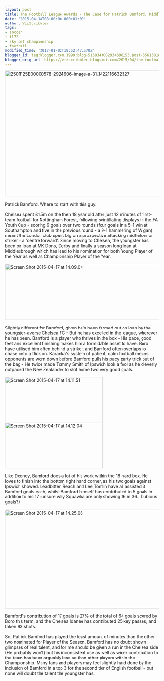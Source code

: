 ```yaml
---
layout: post
title: The Football League Awards - The Case for Patrick Bamford, Middlesbrough FC
date: '2015-04-18T08:00:00.000+01:00'
author: VizScribbler
tags:
- soccer
- fl72
- sky bet championship
- football
modified_time: '2017-01-02T18:52:47.570Z'
blogger_id: tag:blogger.com,1999:blog-5138343082934398153.post-3561381835221229646
blogger_orig_url: https://vizscribbler.blogspot.com/2015/04/the-football-league-awards-case-for_18.html
---
```


<img alt="2501F25E00000578-2924606-image-a-31_1422116632327" height="410" src="https://marginalscribbler.files.wordpress.com/2015/04/2501f25e00000578-2924606-image-a-31_1422116632327.jpg?w=620" width="640" /><br /><br />Patrick Bamford. Where to start with this guy.<br /><br />Chelsea spent £1.5m on the then 18 year old after just 12 minutes of first-team football for Nottingham Forest, following scintillating displays in the FA Youth Cup - scoring 9 goals over two rounds (four goals in a 5-1 win at Southampton and five in the previous round - a 9-1 hammering of Wigan) meant the London club spent big on a prospective attacking midfielder or striker - a 'centre forward'. Since moving to Chelsea, the youngster has been on loan at MK Dons, Derby and finally a season long loan at Middlesbrough which has lead to his nomination for both Young Player of the Year as well as Championship Player of the Year.<br /><br /><a href="https://marginalscribbler.files.wordpress.com/2015/04/screen-shot-2015-04-17-at-14-09-04.png"><img alt="Screen Shot 2015-04-17 at 14.09.04" class="alignnone size-medium wp-image-220" height="183" src="https://marginalscribbler.files.wordpress.com/2015/04/screen-shot-2015-04-17-at-14-09-04.png?" width="640" /></a><br /><br />Slightly different for Bamford, given he's been farmed out on loan by the youngster-averse Chelsea FC - But he has excelled in the league, wherever he has been. Bamford is a player who thrives in the box - His pace, good feet and excellent finishing makes him a formidable asset to have. Boro have utilised him often behind a striker, and Bamford often overlaps to chase onto a flick on. Karanka's system of patient, calm football means opponents are worn down before Bamford pulls his pacy party trick out of the bag - He twice made Tommy Smith of Ipswich look a fool as he cleverly outpaced the New Zealander to slot home two very good goals.<br /><br /><a href="https://marginalscribbler.files.wordpress.com/2015/04/screen-shot-2015-04-17-at-14-11-51.png"><img alt="Screen Shot 2015-04-17 at 14.11.51" class="alignnone size-medium wp-image-221" height="149" src="https://marginalscribbler.files.wordpress.com/2015/04/screen-shot-2015-04-17-at-14-11-51.png?" width="320" /></a> <a href="https://marginalscribbler.files.wordpress.com/2015/04/screen-shot-2015-04-17-at-14-12-04.png"><img alt="Screen Shot 2015-04-17 at 14.12.04" class="alignnone size-medium wp-image-222" height="148" src="https://marginalscribbler.files.wordpress.com/2015/04/screen-shot-2015-04-17-at-14-12-04.png?" width="320" /></a><br /><br />Like Deeney, Bamford does a lot of his work within the 18-yard box. He loves to finish into the bottom right hand corner, as his two goals against Ipswich showed. Leadbitter, Reach and Lee Tomlin have all assisted 3 Bamford goals each, whilst Bamford himself has contributed to 5 goals in addition to his 17 (unsure why Squawka are only showing 16 in 36.. Dubious goals?)<br /><br /><a href="https://marginalscribbler.files.wordpress.com/2015/04/screen-shot-2015-04-17-at-14-25-06.png"><img alt="Screen Shot 2015-04-17 at 14.25.06" class="alignnone size-medium wp-image-224" height="322" src="https://marginalscribbler.files.wordpress.com/2015/04/screen-shot-2015-04-17-at-14-25-06.png?" width="640" /></a><br /><br />Bamford's contribution of 17 goals is 27% of the total of 64 goals scored by Boro this term, and the Chelsea loanee has contributed 25 key passes, and taken 93 shots.<br /><br />So, Patrick Bamford has played the least amount of minutes than the other two nominated for Player of the Season. Bamford has no doubt shown glimpses of real talent, and for me should be given a run in the Chelsea side (He probably won't) but his inconsistent use as well as wider contribution to the team has been arguably less so than other players within the Championship. Many fans and players may feel slightly hard done by the inclusion of Bamford in a top 3 for the second tier of English football - but none will doubt the talent the youngster has.<br /><br />